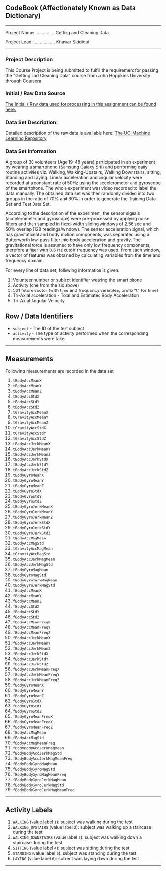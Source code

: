 ## CodeBook (Affectionately Known as Data Dictionary)
__________________________________________________________

Project Name:................ Getting and Cleaning Data 

Project Lead:.................. Khawar Siddiqui
___________________________________________________________

### Project Description
This Course Project is being submitted to fulfill the requirement for passing the "Getting and Cleaning Data" course from John Hoppkins University through Coursera. 

### Initial / Raw Data Source:
[The Initial / Raw data used for processing in this assignment can be found here.](https://d396qusza40orc.cloudfront.net/getdata%2Fprojectfiles%2FUCI%20HAR%20Dataset.zip)

### Data Set Description:
Detailed description of the raw data is available here: [The UCI Machine Learning Repository](http://archive.ics.uci.edu/ml/datasets/Human+Activity+Recognition+Using+Smartphones)
 
### Data Set Information
A group of 30 volunteers (Age 19-48 years) participated in an experiment by wearing a smartphone (Samsung Galaxy S-II) and performing daily routine activities viz. Walking, Walking-Upstairs, Walking Downstairs, sitting, Standing and Laying. Linear acceleration and angular velocity were recorded at a constant rate of 50Hz using the accelerometer and gyroscope of the smartphone. The whole experiment was video recorded to label the data manually. The obtained data set was then randomly divided into two groups in the ratio of 70% and 30% in order to generate the Training Data Set and Test Data Set. 

According to the description of the experiment, the sensor signals (accelerometer and gyroscope) were pre-processed by applying noise filters and then sampled in fixed-width sliding windows of 2.56 sec and 50% overlap (128 readings/window). The sensor acceleration signal, which has gravitational and body motion components, was separated using a Butterworth low-pass filter into body acceleration and gravity. The gravitational force is assumed to have only low frequency components, therefore a filter with 0.3 Hz cutoff frequency was used. From each window, a vector of features was obtained by calculating variables from the time and frequency domain.

For every line of data set, following information is given:
1. Volunteer number or subject identifier wearing the smart phone
2. Activity (one from the six above)
3. 561 feture vector (with time and frequency variables, prefix "t" for time)
4. Tri-Axial acceleration - Total and Estimated Body Acceleration
5. Tri-Axial Angular Velocity 

## Row / Data Identifiers

* `subject` - The ID of the test subject
* `activity` - The type of activity performed when the corresponding measurements were taken
_____________________________________________________

## Measurements
Following measurements are recorded in the data set

01. `tBodyAccMeanX`
02. `tBodyAccMeanY`
03. `tBodyAccMeanZ`
04. `tBodyAccStdX`
05. `tBodyAccStdY`
06. `tBodyAccStdZ`
07. `tGravityAccMeanX`
08. `tGravityAccMeanY`
09. `tGravityAccMeanZ`
10. `tGravityAccStdX`
11. `tGravityAccStdY`
12. `tGravityAccStdZ`
13. `tBodyAccJerkMeanX`
14. `tBodyAccJerkMeanY`
15. `tBodyAccJerkMeanZ`
16. `tBodyAccJerkStdX`
17. `tBodyAccJerkStdY`
18. `tBodyAccJerkStdZ`
19. `tBodyGyroMeanX`
20. `tBodyGyroMeanY`
21. `tBodyGyroMeanZ`
22. `tBodyGyroStdX`
23. `tBodyGyroStdY`
24. `tBodyGyroStdZ`
25. `tBodyGyroJerkMeanX`
26. `tBodyGyroJerkMeanY`
27. `tBodyGyroJerkMeanZ`
28. `tBodyGyroJerkStdX`
29. `tBodyGyroJerkStdY`
30. `tBodyGyroJerkStdZ`
31. `tBodyAccMagMean`
32. `tBodyAccMagStd`
33. `tGravityAccMagMean`
34. `tGravityAccMagStd`
35. `tBodyAccJerkMagMean`
36. `tBodyAccJerkMagStd`
37. `tBodyGyroMagMean`
38. `tBodyGyroMagStd`
39. `tBodyGyroJerkMagMean`
40. `tBodyGyroJerkMagStd`
41. `fBodyAccMeanX`
42. `fBodyAccMeanY`
43. `fBodyAccMeanZ`
44. `fBodyAccStdX`
45. `fBodyAccStdY`
46. `fBodyAccStdZ`
47. `fBodyAccMeanFreqX`
48. `fBodyAccMeanFreqY`
49. `fBodyAccMeanFreqZ`
50. `fBodyAccJerkMeanX`
51. `fBodyAccJerkMeanY`
52. `fBodyAccJerkMeanZ`
53. `fBodyAccJerkStdX`
54. `fBodyAccJerkStdY`
55. `fBodyAccJerkStdZ`
56. `fBodyAccJerkMeanFreqX`
57. `fBodyAccJerkMeanFreqY`
58. `fBodyAccJerkMeanFreqZ`
59. `fBodyGyroMeanX`
60. `fBodyGyroMeanY`
61. `fBodyGyroMeanZ`
62. `fBodyGyroStdX`
63. `fBodyGyroStdY`
64. `fBodyGyroStdZ`
65. `fBodyGyroMeanFreqX`
66. `fBodyGyroMeanFreqY`
67. `fBodyGyroMeanFreqZ`
68. `fBodyAccMagMean`
69. `fBodyAccMagStd`
70. `fBodyAccMagMeanFreq`
71. `fBodyBodyAccJerkMagMean`
72. `fBodyBodyAccJerkMagStd`
73. `fBodyBodyAccJerkMagMeanFreq`
74. `fBodyBodyGyroMagMean`
75. `fBodyBodyGyroMagStd`
76. `fBodyBodyGyroMagMeanFreq`
77. `fBodyBodyGyroJerkMagMean`
78. `fBodyBodyGyroJerkMagStd`
79. `fBodyBodyGyroJerkMagMeanFreq`

_____________________________________________________

## Activity Labels
1. `WALKING`						(value label `1`): subject was walking during the test
2. `WALKING_UPSTAIRS`		(value label `2`): subject was walking up a staircase during the test
3. `WALKING_DOWNSTAIRS`	(value label `3`): subject was walking down a staircase during the test
4. `SITTING`						(value label `4`): subject was sitting during the test
5. `STANDING`						(value label `5`): subject was standing during the test
6. `LAYING`							(value label `6`): subject was laying down during the test

_____________________________________________________

